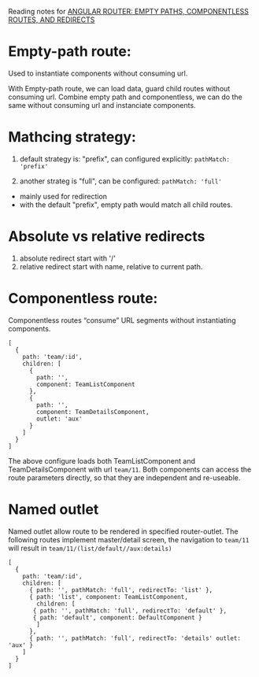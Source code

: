 Reading notes for [ANGULAR ROUTER: EMPTY PATHS, COMPONENTLESS ROUTES, AND REDIRECTS](http://vsavkin.tumblr.com/post/146722301646/angular-router-empty-paths-componentless-routes)

# Empty-path route: 

Used to instantiate components without consuming url.

With Empty-path route, we can load data, guard child routes without consuming url. Combine empty path and componentless, we can do the same without consuming url and instanciate components.

# Mathcing strategy: 

1. default strategy is: "prefix", can configured explicitly: `pathMatch: 'prefix'`

1. another strateg is "full", can be configured: `pathMatch: 'full'`
 * mainly used for redirection
 * with the default "prefix", empty path would match all child routes.
 
# Absolute vs relative redirects

1. absolute redirect start with '/'
1. relative redirect start with name, relative to current path.


# Componentless route:

Componentless routes “consume” URL segments without instantiating components.

```
[
  {
    path: 'team/:id',
    children: [
      {
        path: '',
        component: TeamListComponent
      },
      {
        path: '',
        component: TeamDetailsComponent,
        outlet: 'aux'
      }
    ]
  }
]
```
The above configure loads both TeamListComponent and TeamDetailsComponent with url `team/11`. Both components can access the route parameters directly, so that they are independent and re-useable.

# Named outlet
Named outlet allow route to be rendered in specified router-outlet.
The following routes implement master/detail screen, the navigation to `team/11` will result in `team/11/(list/default//aux:details)`
```
[
  {
    path: 'team/:id',
    children: [
      { path: '', pathMatch: 'full', redirectTo: 'list' },
      { path: 'list', component: TeamListComponent,
        children: [
       { path: '', pathMatch: 'full', redirectTo: 'default' },
       { path: 'default', component: DefaultComponent }
        ]
      },
      { path: '', pathMatch: 'full', redirectTo: 'details' outlet: 'aux' }
    ]
  }
]
```


